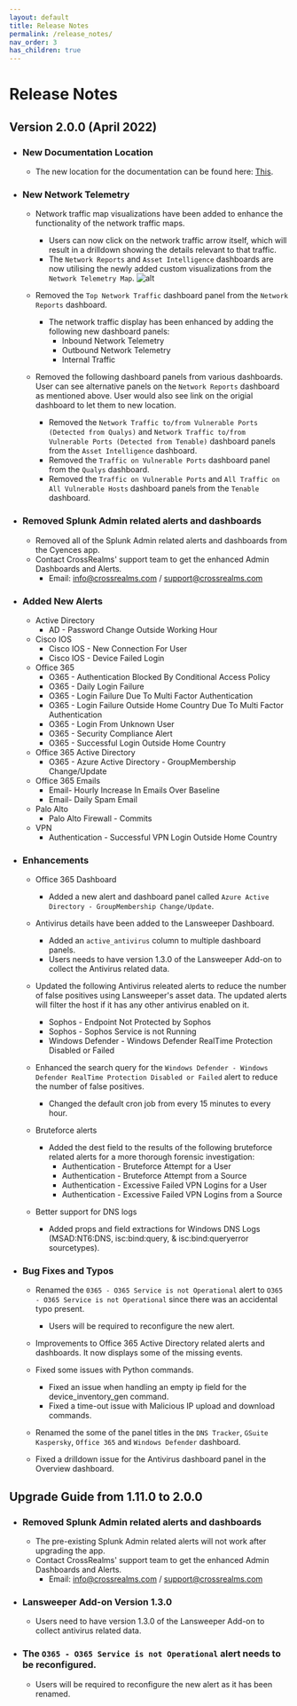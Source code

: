 ```yaml
---
layout: default
title: Release Notes
permalink: /release_notes/
nav_order: 3
has_children: true
---
```


# Release Notes

## Version 2.0.0 (April 2022)

* ### New Documentation Location
    * The new location for the documentation can be found here: [This](https://vatsaljagani.github.io/Splunk-Cyences-App-for-Splunk).

* ### New Network Telemetry
    * Network traffic map visualizations have been added to enhance the functionality of the network traffic maps.
        * Users can now click on the network traffic arrow itself, which will result in a drilldown showing the details relevant to that traffic.
        * The `Network Reports` and `Asset Intelligence` dashboards are now utilising the newly added custom visualizations from the `Network Telemetry Map`.
        ![alt](https://github.com/VatsalJagani/Splunk-Cyences-App-for-Splunk/blob/master/docs/assets/network_telemetry_map.png?raw=true)

    * Removed the `Top Network Traffic` dashboard panel from the `Network Reports` dashboard.
        * The network traffic display has been enhanced by adding the following new dashboard panels:
            * Inbound Network Telemetry
            * Outbound Network Telemetry
            * Internal Traffic
    
    * Removed the following dashboard panels from various dashboards. User can see alternative panels on the `Network Reports` dashboard as mentioned above. User would also see link on the origial dashboard to let them to new location.
        * Removed the `Network Traffic to/from Vulnerable Ports (Detected from Qualys)` and `Network Traffic to/from Vulnerable Ports (Detected from Tenable)` dashboard panels from the `Asset Intelligence` dashboard.
        * Removed the `Traffic on Vulnerable Ports` dashboard panel from the `Qualys` dashboard.
        * Removed the `Traffic on Vulnerable Ports` and `All Traffic on All Vulnerable Hosts` dashboard panels from the `Tenable` dashboard.

* ### Removed Splunk Admin related alerts and dashboards
    * Removed all of the Splunk Admin related alerts and dashboards from the Cyences app.
    * Contact CrossRealms' support team to get the enhanced Admin Dashboards and Alerts.
        * Email: info@crossrealms.com / support@crossrealms.com

* ### Added New Alerts
    * Active Directory
        * AD - Password Change Outside Working Hour
    * Cisco IOS
        * Cisco IOS - New Connection For User
        * Cisco IOS - Device Failed Login
    * Office 365
        * O365 - Authentication Blocked By Conditional Access Policy
        * O365 - Daily Login Failure
        * O365 - Login Failure Due To Multi Factor Authentication
        * O365 - Login Failure Outside Home Country Due To Multi Factor Authentication
        * O365 - Login From Unknown User
        * O365 - Security Compliance Alert
        * O365 - Successful Login Outside Home Country
    * Office 365 Active Directory
        * O365 - Azure Active Directory - GroupMembership Change/Update
    * Office 365 Emails
        * Email- Hourly Increase In Emails Over Baseline
        * Email- Daily Spam Email
    * Palo Alto
        * Palo Alto Firewall - Commits
    * VPN
        * Authentication - Successful VPN Login Outside Home Country



* ### Enhancements
    * Office 365 Dashboard
        * Added a new alert and dashboard panel called `Azure Active Directory - GroupMembership Change/Update`.

    * Antivirus details have been added to the Lansweeper Dashboard.
        * Added an `active_antivirus` column to multiple dashboard panels.
        * Users needs to have version 1.3.0 of the Lansweeper Add-on to collect the Antivirus related data.

    * Updated the following Antivirus releated alerts to reduce the number of false positives using Lansweeper's asset data. The updated alerts will filter the host if it has any other antivirus enabled on it.
        * Sophos - Endpoint Not Protected by Sophos
        * Sophos - Sophos Service is not Running
        * Windows Defender - Windows Defender RealTime Protection Disabled or Failed

    * Enhanced the search query for the `Windows Defender - Windows Defender RealTime Protection Disabled or Failed` alert to reduce the number of false positives.
        * Changed the default cron job from every 15 minutes to every hour.

    * Bruteforce alerts
        * Added the dest field to the results of the following bruteforce related alerts for a more thorough forensic investigation:
            * Authentication - Bruteforce Attempt for a User
            * Authentication - Bruteforce Attempt from a Source
            * Authentication - Excessive Failed VPN Logins for a User
            * Authentication - Excessive Failed VPN Logins from a Source

    * Better support for DNS logs
        * Added props and field extractions for Windows DNS Logs (MSAD:NT6:DNS, isc:bind:query, & isc:bind:queryerror sourcetypes).



* ### Bug Fixes and Typos
    * Renamed the `0365 - O365 Service is not Operational` alert to `O365 - O365 Service is not Operational` since there was an accidental typo present.
        * Users will be required to reconfigure the new alert.
    
    * Improvements to Office 365 Active Directory related alerts and dashboards. It now displays some of the missing events.

    * Fixed some issues with Python commands.
        * Fixed an issue when handling an empty ip field for the device_inventory_gen command.
        * Fixed a time-out issue with Malicious IP upload and download commands.

    * Renamed the some of the panel titles in the `DNS Tracker`, `GSuite` `Kaspersky`, `Office 365` and `Windows Defender` dashboard.

    * Fixed a drilldown issue for the Antivirus dashboard panel in the Overview dashboard.


## Upgrade Guide from 1.11.0 to 2.0.0

* ### Removed Splunk Admin related alerts and dashboards
    * The pre-existing Splunk Admin related alerts will not work after upgrading the app.
    * Contact CrossRealms' support team to get the enhanced Admin Dashboards and Alerts.
        * Email: info@crossrealms.com / support@crossrealms.com

* ### Lansweeper Add-on Version 1.3.0
    * Users need to have version 1.3.0 of the Lansweeper Add-on to collect antivirus related data.

* ### The `O365 - O365 Service is not Operational` alert needs to be reconfigured.
    * Users will be required to reconfigure the new alert as it has been renamed.
